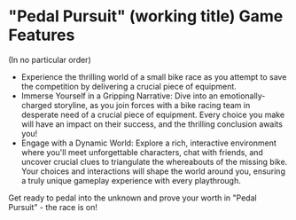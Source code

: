 # "Pedal Pursuit" (working title) Game Features
(In no particular order)

- Experience the thrilling world of a small bike race as you attempt to save the competition by delivering a crucial piece of equipment.
- Immerse Yourself in a Gripping Narrative: Dive into an emotionally-charged storyline, as you join forces with a bike racing team in desperate need of a crucial piece of equipment. Every choice you make will have an impact on their success, and the thrilling conclusion awaits you!
- Engage with a Dynamic World: Explore a rich, interactive environment where you'll meet unforgettable characters, chat with friends, and uncover crucial clues to triangulate the whereabouts of the missing bike. Your choices and interactions will shape the world around you, ensuring a truly unique gameplay experience with every playthrough.

Get ready to pedal into the unknown and prove your worth in "Pedal Pursuit" - the race is on!
